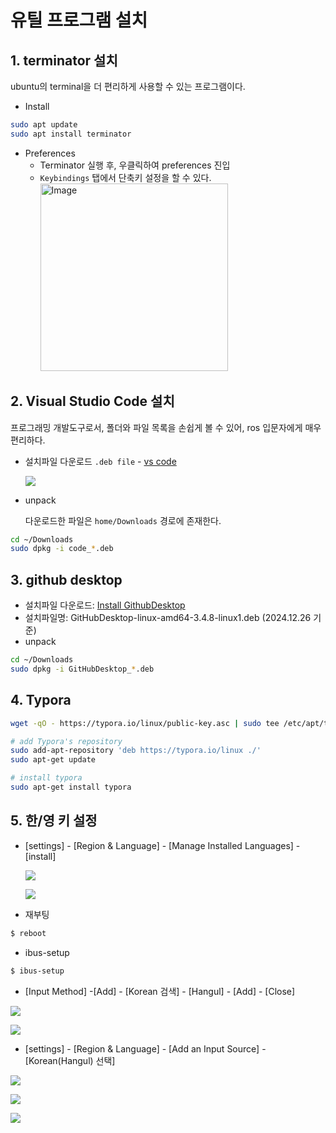 # 유틸 프로그램 설치

## 1. terminator 설치

ubuntu의 terminal을 더 편리하게 사용할 수 있는 프로그램이다.

* Install

```bash
sudo apt update
sudo apt install terminator
```

* Preferences
  * Terminator 실행 후, 우클릭하여 preferences 진입
  *   `Keybindings` 탭에서 단축키 설정을 할 수 있다.
      <img src="https://github.com/user-attachments/assets/3a31f6fd-2a37-4e5c-8107-043629f09187" alt="Image" width="300">



    


&#x20;

## 2. Visual Studio Code 설치

프로그래밍 개발도구로서, 폴더와 파일 목록을 손쉽게 볼 수 있어, ros 입문자에게 매우 편리하다.

*   설치파일 다운로드 `.deb file` - [vs code](https://code.visualstudio.com/download)

    ![](https://github.com/user-attachments/assets/f2718160-304f-44f9-81a7-6c2d5b818829)

*   unpack

    다운로드한 파일은 `home/Downloads` 경로에 존재한다.

```bash
cd ~/Downloads
sudo dpkg -i code_*.deb
```

&#x20;

## 3. github desktop

* 설치파일 다운로드: [Install GithubDesktop](https://github.com/shiftkey/desktop/releases/)
* 설치파일명: GitHubDesktop-linux-amd64-3.4.8-linux1.deb (2024.12.26 기준)
* unpack

```bash
cd ~/Downloads
sudo dpkg -i GitHubDesktop_*.deb
```

&#x20;

## 4. Typora

```bash
wget -qO - https://typora.io/linux/public-key.asc | sudo tee /etc/apt/trusted.gpg.d/typora.asc

# add Typora's repository
sudo add-apt-repository 'deb https://typora.io/linux ./'
sudo apt-get update

# install typora
sudo apt-get install typora
```

&#x20;

## 5. 한/영 키 설정

*   \[settings] - \[Region & Language] - \[Manage Installed Languages] - \[install]

    ![](https://user-images.githubusercontent.com/91526930/234136304-3fa90717-9034-4cff-8337-733da8ebf548.png)

    ![](https://user-images.githubusercontent.com/91526930/234136309-d0f575df-d9b0-4e17-8ed6-a4804dac79a2.png)
* 재부팅

```bash
$ reboot
```

* ibus-setup

```bash
$ ibus-setup
```

* \[Input Method] -\[Add] - \[Korean 검색] - \[Hangul] - \[Add] - \[Close]

![](https://user-images.githubusercontent.com/91526930/234136642-6b78a726-7843-493d-958a-b7caf5b5b151.png)

![](https://user-images.githubusercontent.com/91526930/234136663-7fac9277-4909-414a-8281-4367976b06e5.png)

* \[settings] - \[Region & Language] - \[Add an Input Source] - \[Korean(Hangul) 선택]

![](https://user-images.githubusercontent.com/91526930/234136729-9456e9ce-d9e6-47fc-9b97-b9da291d2f43.png)

![](https://user-images.githubusercontent.com/91526930/234136739-a2e620f6-cd35-4baf-b9b2-d534fd30d41a.png)

![](https://github.com/user-attachments/assets/2d99737e-58dc-4cd4-be41-28dc409a7920)
